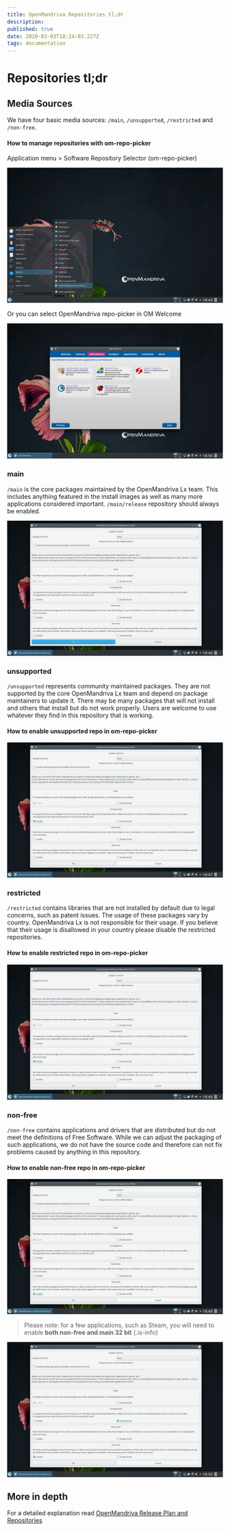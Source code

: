 ```yaml
---
title: OpenMandriva Repositories tl;dr
description: 
published: true
date: 2020-03-03T18:24:03.227Z
tags: documentation
---
```


# Repositories tl;dr
## Media Sources
We have four basic media sources: `/main`, `/unsupported`, `/restricted` and `/non-free`.
#### How to manage repositories with om-repo-picker

Application menu > Software Repository Selector (om-repo-picker)

![repositories01.jpg](/images/repositories01.jpg)

Or you can select OpenMandriva repo-picker in OM Welcome

![repositories07.jpg](/images/repositories07.jpg)

### main
`/main` is the core packages maintained by the OpenMandriva Lx team.
This includes anything featured in the install images as well as many more applications considered important. `/main/release` repository should always be enabled.

![repositories02.jpg](/images/repositories02.jpg)

### unsupported
`/unsupported` represents community maintained packages. They are not supported by the core OpenMandriva Lx team and depend on package maintainers to update it.
There may be many packages that will not install and others that install but do not work properly. Users are welcome to use whatever they find in this repository that is working.
#### How to enable unsupported repo in om-repo-picker

![repositories03.jpg](/images/repositories03.jpg)

### restricted
`/restricted` contains libraries that are not installed by default due to legal concerns, such as patent issues.
The usage of these packages vary by country. OpenMandriva Lx is not responsible for their usage. If you believe that their usage is disallowed in your country please disable the restricted repositories.
#### How to enable restricted repo in om-repo-picker

![repositories04.jpg](/images/repositories04.jpg)

### non-free
`/non-free` contains applications and drivers that are distributed but do not meet the definitions of Free Software.
While we can adjust the packaging of such applications, we do not have the source code and therefore can not fix problems caused by anything in this repository.
#### How to enable non-free repo in om-repo-picker

![repositories05.jpg](/images/repositories05.jpg)

> Please note: for a few applications, such as Steam, you will need to enable **both non-free and main 32 bit**
{.is-info}


![repositories06.jpg](/images/repositories06.jpg)

## More in depth
For a detailed explanation read [OpenMandriva Release Plan and Repositories](/doc/release_plan_and_repositories)
